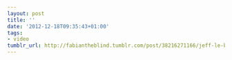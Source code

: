 ```yaml
---
layout: post
title: ''
date: '2012-12-18T09:35:43+01:00'
tags:
- video
tumblr_url: http://fabiantheblind.tumblr.com/post/38216271166/jeff-le-bars-saz-hommage-a-quino-realise-a
---
```

